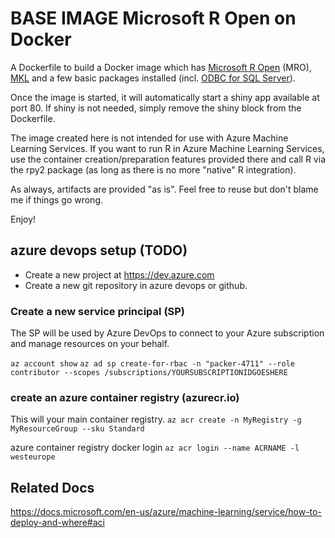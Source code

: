 # BASE IMAGE Microsoft R Open on Docker
A Dockerfile to build a Docker image which has [Microsoft R Open](https://mran.microsoft.com/open) (MRO), [MKL](https://software.intel.com/en-us/mkl) and a few basic packages installed (incl. [ODBC for SQL Server](https://docs.microsoft.com/en-us/sql/connect/odbc/linux-mac/installing-the-microsoft-odbc-driver-for-sql-server?view=sql-server-2017)).

Once the image is started, it will automatically start a shiny app available at port 80. If shiny is not needed, simply remove the shiny block from the Dockerfile.

The image created here is not intended for use with Azure Machine Learning Services. If you want to run R in Azure Machine Learning Services, use the container creation/preparation features provided there and call R via the rpy2 package (as long as there is no more "native" R integration).

As always, artifacts are provided "as is". Feel free to reuse but don't blame me if things go wrong.

Enjoy!


## azure devops setup (TODO)
* Create a new project at https://dev.azure.com
* Create a new git repository in azure devops or github.

### Create a new service principal (SP)
The SP will be used by Azure DevOps to connect to your Azure subscription and manage resources on your behalf.

````az account show````
````az ad sp create-for-rbac -n "packer-4711" --role contributor --scopes /subscriptions/YOURSUBSCRIPTIONIDGOESHERE````

### create an azure container registry (azurecr.io)
This will your main container registry.
````az acr create -n MyRegistry -g MyResourceGroup --sku Standard````

azure container registry docker login
````az acr login --name ACRNAME -l westeurope````

## Related Docs
https://docs.microsoft.com/en-us/azure/machine-learning/service/how-to-deploy-and-where#aci
